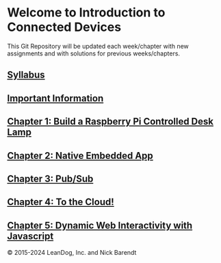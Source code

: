 # Welcome to Introduction to Connected Devices

This Git Repository will be updated each week/chapter with new assignments and with solutions for previous weeks/chapters.

## [Syllabus](syllabus.md)

## [Important Information](Courseware/01.0_Important_Front_Matter/README.md)

## [Chapter 1: Build a Raspberry Pi Controlled Desk Lamp](Courseware/01.md)

## [Chapter 2: Native Embedded App](Courseware/02.md)

## [Chapter 3:  Pub/Sub](Courseware/03.md)

## [Chapter 4: To the Cloud!](Courseware/04.md)

## [Chapter 5: Dynamic Web Interactivity with Javascript](Courseware/05.md)

&copy; 2015-2024 LeanDog, Inc. and Nick Barendt
